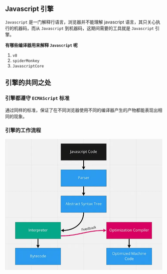 ##  Javascript 引擎
`Javascript` 是一门解释行语言，浏览器并不能理解 javascript 语言，其只关心执行的机器码，而从 `Javascript` 到机器码，这期间需要的工具就是 `Javascript` 引擎。

**有哪些编译器用来解释 `Javascript` 呢**
1. `v8`
2. `spiderMonkey`
3. `JavascriptCore`

## 引擎的共同之处

### 引擎都遵守 `ECMAScript` 标准
通过同样的标准，保证了在不同浏览器使用不同的编译器产生的产物都能表现出相同的现象。

### 引擎的工作流程
![image.png](https://raw.githubusercontent.com/jeasonnow/pics/main/202305091547035.png)
